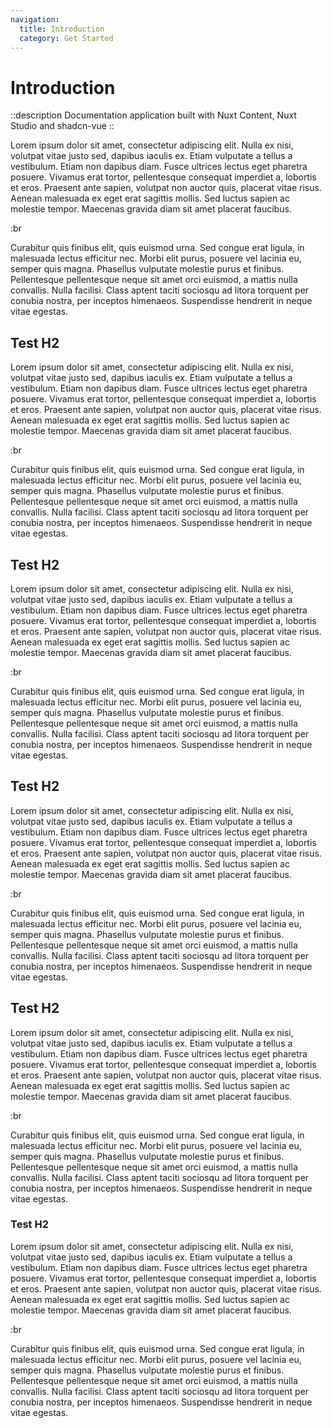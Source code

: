 ```yaml
---
navigation:
  title: Introduction
  category: Get Started
---
```


# Introduction

::description
Documentation application built with Nuxt Content, Nuxt Studio and shadcn-vue
::

Lorem ipsum dolor sit amet, consectetur adipiscing elit. Nulla ex nisi, volutpat vitae justo sed, dapibus iaculis ex.
Etiam vulputate a tellus a vestibulum. Etiam non dapibus diam. Fusce ultrices lectus eget pharetra posuere. Vivamus erat
tortor, pellentesque consequat imperdiet a, lobortis et eros. Praesent ante sapien, volutpat non auctor quis, placerat
vitae risus. Aenean malesuada ex eget erat sagittis mollis. Sed luctus sapien ac molestie tempor. Maecenas gravida diam
sit amet placerat faucibus.

:br

Curabitur quis finibus elit, quis euismod urna. Sed congue erat ligula, in malesuada lectus efficitur nec. Morbi elit
purus, posuere vel lacinia eu, semper quis magna. Phasellus vulputate molestie purus et finibus. Pellentesque
pellentesque neque sit amet orci euismod, a mattis nulla convallis. Nulla facilisi. Class aptent taciti sociosqu ad
litora torquent per conubia nostra, per inceptos himenaeos. Suspendisse hendrerit in neque vitae egestas.

## Test H2

Lorem ipsum dolor sit amet, consectetur adipiscing elit. Nulla ex nisi, volutpat vitae justo sed, dapibus iaculis ex.
Etiam vulputate a tellus a vestibulum. Etiam non dapibus diam. Fusce ultrices lectus eget pharetra posuere. Vivamus erat
tortor, pellentesque consequat imperdiet a, lobortis et eros. Praesent ante sapien, volutpat non auctor quis, placerat
vitae risus. Aenean malesuada ex eget erat sagittis mollis. Sed luctus sapien ac molestie tempor. Maecenas gravida diam
sit amet placerat faucibus.

:br

Curabitur quis finibus elit, quis euismod urna. Sed congue erat ligula, in malesuada lectus efficitur nec. Morbi elit
purus, posuere vel lacinia eu, semper quis magna. Phasellus vulputate molestie purus et finibus. Pellentesque
pellentesque neque sit amet orci euismod, a mattis nulla convallis. Nulla facilisi. Class aptent taciti sociosqu ad
litora torquent per conubia nostra, per inceptos himenaeos. Suspendisse hendrerit in neque vitae egestas.

## Test H2

Lorem ipsum dolor sit amet, consectetur adipiscing elit. Nulla ex nisi, volutpat vitae justo sed, dapibus iaculis ex.
Etiam vulputate a tellus a vestibulum. Etiam non dapibus diam. Fusce ultrices lectus eget pharetra posuere. Vivamus erat
tortor, pellentesque consequat imperdiet a, lobortis et eros. Praesent ante sapien, volutpat non auctor quis, placerat
vitae risus. Aenean malesuada ex eget erat sagittis mollis. Sed luctus sapien ac molestie tempor. Maecenas gravida diam
sit amet placerat faucibus.

:br

Curabitur quis finibus elit, quis euismod urna. Sed congue erat ligula, in malesuada lectus efficitur nec. Morbi elit
purus, posuere vel lacinia eu, semper quis magna. Phasellus vulputate molestie purus et finibus. Pellentesque
pellentesque neque sit amet orci euismod, a mattis nulla convallis. Nulla facilisi. Class aptent taciti sociosqu ad
litora torquent per conubia nostra, per inceptos himenaeos. Suspendisse hendrerit in neque vitae egestas.

## Test H2

Lorem ipsum dolor sit amet, consectetur adipiscing elit. Nulla ex nisi, volutpat vitae justo sed, dapibus iaculis ex.
Etiam vulputate a tellus a vestibulum. Etiam non dapibus diam. Fusce ultrices lectus eget pharetra posuere. Vivamus erat
tortor, pellentesque consequat imperdiet a, lobortis et eros. Praesent ante sapien, volutpat non auctor quis, placerat
vitae risus. Aenean malesuada ex eget erat sagittis mollis. Sed luctus sapien ac molestie tempor. Maecenas gravida diam
sit amet placerat faucibus.

:br

Curabitur quis finibus elit, quis euismod urna. Sed congue erat ligula, in malesuada lectus efficitur nec. Morbi elit
purus, posuere vel lacinia eu, semper quis magna. Phasellus vulputate molestie purus et finibus. Pellentesque
pellentesque neque sit amet orci euismod, a mattis nulla convallis. Nulla facilisi. Class aptent taciti sociosqu ad
litora torquent per conubia nostra, per inceptos himenaeos. Suspendisse hendrerit in neque vitae egestas.

## Test H2

Lorem ipsum dolor sit amet, consectetur adipiscing elit. Nulla ex nisi, volutpat vitae justo sed, dapibus iaculis ex.
Etiam vulputate a tellus a vestibulum. Etiam non dapibus diam. Fusce ultrices lectus eget pharetra posuere. Vivamus erat
tortor, pellentesque consequat imperdiet a, lobortis et eros. Praesent ante sapien, volutpat non auctor quis, placerat
vitae risus. Aenean malesuada ex eget erat sagittis mollis. Sed luctus sapien ac molestie tempor. Maecenas gravida diam
sit amet placerat faucibus.

:br

Curabitur quis finibus elit, quis euismod urna. Sed congue erat ligula, in malesuada lectus efficitur nec. Morbi elit
purus, posuere vel lacinia eu, semper quis magna. Phasellus vulputate molestie purus et finibus. Pellentesque
pellentesque neque sit amet orci euismod, a mattis nulla convallis. Nulla facilisi. Class aptent taciti sociosqu ad
litora torquent per conubia nostra, per inceptos himenaeos. Suspendisse hendrerit in neque vitae egestas.

### Test H2

Lorem ipsum dolor sit amet, consectetur adipiscing elit. Nulla ex nisi, volutpat vitae justo sed, dapibus iaculis ex.
Etiam vulputate a tellus a vestibulum. Etiam non dapibus diam. Fusce ultrices lectus eget pharetra posuere. Vivamus erat
tortor, pellentesque consequat imperdiet a, lobortis et eros. Praesent ante sapien, volutpat non auctor quis, placerat
vitae risus. Aenean malesuada ex eget erat sagittis mollis. Sed luctus sapien ac molestie tempor. Maecenas gravida diam
sit amet placerat faucibus.

:br

Curabitur quis finibus elit, quis euismod urna. Sed congue erat ligula, in malesuada lectus efficitur nec. Morbi elit
purus, posuere vel lacinia eu, semper quis magna. Phasellus vulputate molestie purus et finibus. Pellentesque
pellentesque neque sit amet orci euismod, a mattis nulla convallis. Nulla facilisi. Class aptent taciti sociosqu ad
litora torquent per conubia nostra, per inceptos himenaeos. Suspendisse hendrerit in neque vitae egestas.
